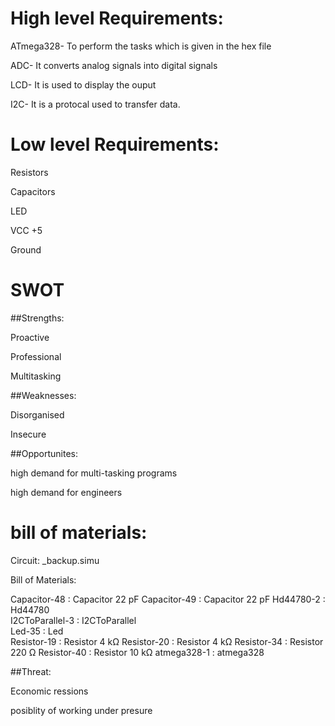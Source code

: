 
# High level Requirements:

ATmega328- To perform the tasks which is given in the hex file

ADC- It converts analog signals into digital signals

LCD- It is used to display the ouput

I2C- It is a protocal used to transfer data.


# Low level Requirements:

Resistors 

Capacitors

LED

VCC +5

Ground




# SWOT

##Strengths:

Proactive

Professional

Multitasking


##Weaknesses:

Disorganised

Insecure



##Opportunites:

high demand for multi-tasking programs

high demand for engineers


# bill of materials:

Circuit: _backup.simu

Bill of Materials:

Capacitor-48 : Capacitor 22 pF
Capacitor-49 : Capacitor 22 pF
Hd44780-2 : Hd44780   
I2CToParallel-3 : I2CToParallel   
Led-35 : Led   
Resistor-19 : Resistor 4 kΩ
Resistor-20 : Resistor 4 kΩ
Resistor-34 : Resistor 220 Ω
Resistor-40 : Resistor 10 kΩ
atmega328-1 : atmega328  


##Threat:

Economic ressions

posiblity of working under presure



